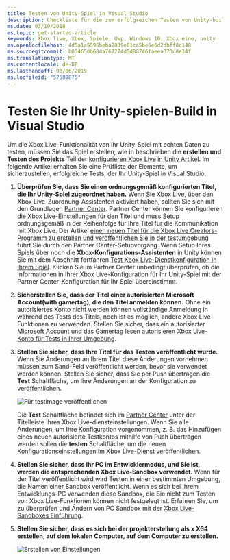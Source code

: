 ```yaml
---
title: Testen von Unity-Spiel in Visual Studio
description: Checkliste für die zum erfolgreichen Testen von Unity-builds in Visual Studio.
ms.date: 03/19/2018
ms.topic: get-started-article
keywords: Xbox live, Xbox, Spiele, Uwp, Windows 10, Xbox eine, unity
ms.openlocfilehash: 4d5a1a5596beba2839e01ca5be6e6d2dbff0c148
ms.sourcegitcommit: b034650b684a767274d5d88746faeea373c8e34f
ms.translationtype: MT
ms.contentlocale: de-DE
ms.lasthandoff: 03/06/2019
ms.locfileid: "57589875"
---
```

# <a name="test-your-unity-game-build-in-visual-studio"></a>Testen Sie Ihr Unity-spielen-Build in Visual Studio

Um die Xbox Live-Funktionalität von Ihr Unity-Spiel mit echten Daten zu testen, müssen Sie das Spiel erstellen, wie in beschrieben die **erstellen und Testen des Projekts** Teil der [konfigurieren Xbox Live in Unity Artikel](configure-xbox-live-in-unity.md). Im folgende Artikel erhalten Sie eine Prüfliste der Elemente, um sicherzustellen, erfolgreiche Tests, der Ihr Unity-Spiel in Visual Studio.

1. **Überprüfen Sie, dass Sie einen ordnungsgemäß konfigurierten Titel, die Ihr Unity-Spiel zugeordnet haben.**
    Wenn Sie Xbox Live, über den Xbox Live-Zuordnung-Assistenten aktiviert haben, sollten Sie sich mit den Grundlagen [Partner Center](https://partner.microsoft.com/dashboard). Partner Center können Sie konfigurieren die Xbox Live-Einstellungen für den Titel und muss Setup ordnungsgemäß in der Reihenfolge für Ihre Titel für die Kommunikation mit Xbox Live. Der Artikel [einen neuen Titel für die Xbox Live Creators-Programm zu erstellen und veröffentlichen Sie in der testumgebung](create-and-test-a-new-creators-title.md) führt Sie durch den Partner Center-Setupvorgang. Wenn Setup Ihres Spiels über noch die **Xbox-Konfigurations-Assistenten** in Unity können Sie mit dem Abschnitt fortfahren [Test Xbox Live-Dienstkonfiguration in Ihrem Spiel](create-and-test-a-new-creators-title.md#test-xbox-live-service-configuration-in-your-game). Klicken Sie im Partner Center unbedingt überprüfen, ob die Informationen in Ihrer Xbox Live-Konfiguration für Ihr Unity-Spiel mit der Partner Center-Konfiguration für Ihr Spiel übereinstimmt.

2. **Sicherstellen Sie, dass der Titel einer autorisierten Microsoft Account(with gamertag), die den Titel anmelden können.**
    Ohne ein autorisiertes Konto nicht werden können vollständige Anmeldung in während des Tests des Titels, noch ist es möglich, andere Xbox Live-Funktionen zu verwenden. Stellen Sie sicher, dass ein autorisierter Microsoft Account und das Gamertag lesen [autorisieren Xbox Live-Konto für Tests in Ihrer Umgebung](authorize-xbox-live-accounts.md).

3. **Stellen Sie sicher, dass Ihre Titel für das Testen veröffentlicht wurde.**
    Wenn Sie Änderungen an Ihrem Titel diese Änderungen vornehmen müssen zum Sand-Feld veröffentlicht werden, bevor sie verwendet werden können. Stellen Sie sicher, dass Sie per Push übertragen die **Test** Schaltfläche, um Ihre Änderungen an der Konfiguration zu veröffentlichen.

    ![Für testimage veröffentlichen](../images/creators_udc/creators_udc_xboxlive_config_test.png)

    Die **Test** Schaltfläche befindet sich im [Partner Center](https://partner.microsoft.com/dashboard) unter der Titelleiste Ihres Xbox Live-diensteinstellungen. Wenn Sie alle Änderungen, um Ihre Konfiguration vorgenommen, z. B. das Hinzufügen eines neuen autorisierte Testkontos mithilfe von Push übertragen werden sollen die **testen** Schaltfläche, um die neuen Konfigurationseinstellungen im Xbox Live-Dienst veröffentlichen.

4. **Stellen Sie sicher, dass Ihr PC im Entwicklermodus, und Sie ist, werden die entsprechenden Xbox Live-Sandbox verwendet.**
    Wenn für der Titel veröffentlicht wird wird Testen in einer bestimmten Umgebung, die Namen einer Sandbox veröffentlicht. Wenn es sich bei Ihrem Entwicklungs-PC verwenden diese Sandbox, die Sie nicht zum Testen von Xbox Live-Funktionen können nicht festgelegt ist. Erfahren Sie, um zu überprüfen und Ändern von PC Sandbox mit der [Xbox Live-Sandboxes Einführung](xbox-live-sandboxes-creators.md).

5. **Stellen Sie sicher, dass es sich bei der projekterstellung als x X64 erstellen, auf dem lokalen Computer, auf dem Computer zu erstellen.**

    ![Erstellen von Einstellungen](../images/unity/get-started-with-creators/vsBuildSettings.JPG)